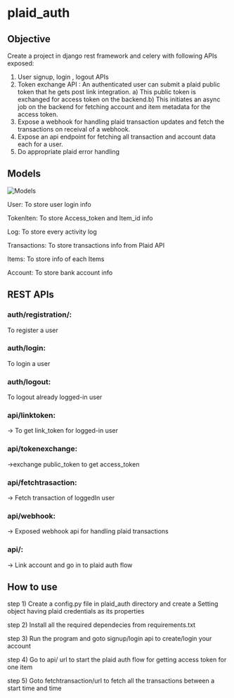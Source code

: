 # plaid_auth
## Objective
Create a project in django rest framework and celery with following APIs exposed:
1) User signup, login , logout APIs
2) Token exchange API : An authenticated user can submit a plaid public token that
he gets post link integration.
a) This public token is exchanged for access token on the backend.b) This initiates an async job on the backend for fetching account and item
metadata for the access token.
3) Expose a webhook for handling plaid transaction updates and fetch the
transactions on receival of a webhook.
4) Expose an api endpoint for fetching all transaction and account data each for a
user.
5) Do appropriate plaid error handling



## Models

![Models](https://i.ibb.co/m6ybhSx/models.png)


User: To store user login info

TokenIten: To store Access_token and Item_id info

Log: To store every activity log

Transactions: To store transactions info from Plaid API

Items: To store info of each Items

Account: To store bank account info

## REST APIs

### auth/registration/: 
To register a user

### auth/login:
To login a user

### auth/logout:
To logout already logged-in user

### api/linktoken:
-> To get link_token for logged-in user

### api/tokenexchange:
->exchange public_token to get access_token

### api/fetchtrasaction:
-> Fetch transaction of loggedIn user

### api/webhook:
-> Exposed webhook api for handling plaid transactions
### api/:
-> Link account and go in to plaid auth flow

## How to use
step 1) Create a config.py file in plaid_auth directory and create a Setting object having plaid credentials as its properties

step 2) Install all the required dependecies from requirements.txt

step 3) Run the program and goto signup/login api to create/login your account

step 4) Go to api/ url to start the plaid auth flow for getting access token for one item

step 5) Goto fetchtransaction/url to fetch all the transactions between a start time and time
